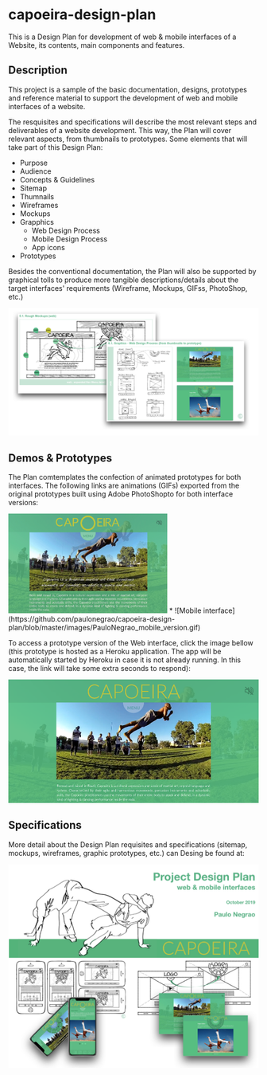 # capoeira-design-plan
This is a Design Plan for development of web & mobile interfaces of a Website, its contents, main components and features.

## Description
This project is a sample of the basic documentation, designs, prototypes and reference material to support the development of web and mobile interfaces of a website.

The resquisites and specifications will describe the most relevant steps and deliverables of a website development. This way, the Plan will cover relevant aspects, from thumbnails to prototypes. Some elements that will take part of this Design Plan:

* Purpose
* Audience
* Concepts & Guidelines
* Sitemap
* Thumnails
* Wireframes
* Mockups
* Grapphics
  * Web Design Process
  * Mobile Design Process
  * App icons
* Prototypes

Besides the conventional documentation, the Plan will also be supported by graphical tolls to produce more tangible descriptions/details about the target interfaces' requirements (Wireframe, Mockups, GIFss, PhotoShop, etc.) 

![Capoeira Project Desciption](https://github.com/paulonegrao/capoeira-website/blob/master/images/project-description.png)

## Demos & Prototypes
The Plan comtemplates the confection of animated prototypes for both interfaces. The following links are animations (GIFs) exported from the original prototypes built using Adobe PhotoShopto for both interface versions:

<img src="https://github.com/paulonegrao/capoeira-design-plan/blob/master/images/PauloNegrao_web_version.gif" alt="Web Interface" height="200px"/>
* ![Mobile interface](https://github.com/paulonegrao/capoeira-design-plan/blob/master/images/PauloNegrao_mobile_version.gif)

To access a prototype version of the Web interface, click the image bellow (this prototype is hosted as a Heroku application. The app will be automatically started by Heroku in case it is not already running. In this case, the link will take some extra seconds to respond):

[![Capoeira Design Plan](https://github.com/paulonegrao/capoeira-website/blob/master/images/capoeira-website-thumbnail.png)](https://capoeira-website.herokuapp.com/)

## Specifications
More detail about the Design Plan requisites and specifications (sitemap, mockups, wireframes, graphic prototypes, etc.) can Desing be found at:

[![Capoeira Design Plan](https://github.com/paulonegrao/capoeira-website/blob/master/images/project-design-plan.png)](https://github.com/paulonegrao/capoeira-design-plan/blob/master/PauloNegrao_Major_Project%20_Part_A.pdf)
